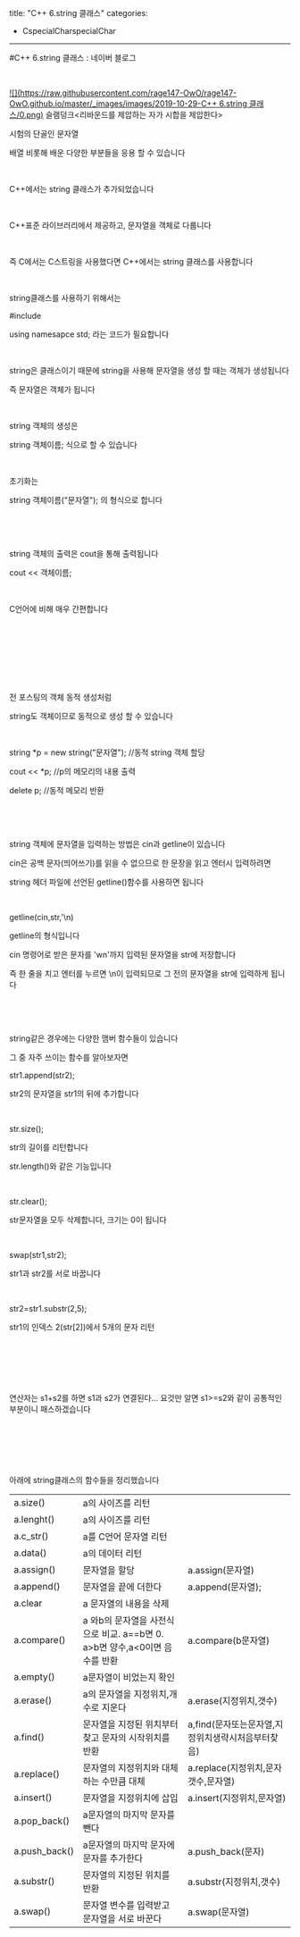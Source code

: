 title: "C++ 6.string 클래스"
categories:
 - CspecialCharspecialChar
---
#C++ 6.string 클래스 : 네이버 블로그







​




 


[![](https://raw.githubusercontent.com/rage147-OwO/rage147-OwO.github.io/master/_images/images/2019-10-29-C++ 6.string 클래스/0.png)](#)  슬램덩크<리바운드를 제압하는 자가 시합을 제압한다>




 


시험의 단골인 문자열

배열 비롯해 배운 다양한 부분들을 응용 할 수 있습니다

​

C++에서는 string 클래스가 추가되었습니다

​

C++표준 라이브러리에서 제공하고, 문자열을 객체로 다룹니다

​

즉 C에서는 C스트링을 사용했다면 C++에서는 string 클래스를 사용합니다

​

string클래스를 사용하기 위해서는 

#include<string>

using namesapce std; 라는 코드가 필요합니다

​

string은 클래스이기 때문에 string을 사용해 문자열을 생성 할 때는 객체가 생성됩니다

즉 문자열은 객체가 됩니다

​

string 객체의 생성은

string 객체이름; 식으로 할 수 있습니다

​

초기화는

string 객체이름("문자열"); 의 형식으로 합니다

​

​

string 객체의 출력은 cout을 통해 출력됩니다

cout << 객체이름;

​

C언어에 비해 매우 간편합니다

​

​

​

​

전 포스팅의 객체 동적 생성처럼

string도 객체이므로 동적으로 생성 할 수 있습니다

​

string \*p = new string("문자열"); //동적 string 객체 할당

cout << \*p; //p의 메모리의 내용 출력

delete p; //동적 메모리 반환

​

​

string 객체에 문자열을 입력하는 방법은 cin과 getline이 있습니다

cin은 공백 문자(띄어쓰기)를 읽을 수 없으므로 한 문장을 읽고 엔터시 입력하려면

string 헤더 파일에 선언된 getline()함수를 사용하면 됩니다

​

 getline(cin,str,'\n)

getline의 형식입니다

cin 명령어로 받은 문자를 'wn'까지 입력된 문자열을 str에 저장합니다

즉 한 줄을 치고 엔터를 누르면 \n이 입력되므로 그 전의 문자열을 str에 입력하게 됩니다

​

​

string같은 경우에는 다양한 맴버 함수들이 있습니다

그 중 자주 쓰이는 함수를 알아보자면 

str1.append(str2);

str2의 문자열을 str1의 뒤에 추가합니다

​

str.size();

str의 길이를 리턴합니다

str.length()와 같은 기능입니다

​

str.clear();

str문자열을 모두 삭제합니다, 크기는 0이 됩니다

​

swap(str1,str2);

str1과 str2를 서로 바꿉니다

​

str2=str1.substr(2,5);

str1의 인덱스 2(str[2])에서 5개의 문자 리턴

​

​

​

연산자는 s1+s2를 하면 s1과 s2가 연결된다... 요것만 알면 s1>=s2와 같이 공통적인 부분이니 패스하겠습니다

​

​

​

아래에 string클래스의 함수들을 정리했습니다




 





|  |  |  |
| --- | --- | --- |
|  a.size() |  a의 사이즈를 리턴 |  |
|  a.lenght() |  a의 사이즈를 리턴 |  |
|  a.c\_str() |  a를 C언어 문자열 리턴 |  |
|  a.data() |  a의 데이터 리턴 |  |
|  a.assign() |  문자열을 할당 |  a.assign(문자열) |
|  a.append() |  문자열을 끝에 더한다 |  a.append(문자열); |
|  a.clear |  a 문자열의 내용을 삭제 |  |
|  a.compare() |  a 와b의 문자열을 사전식으로 비교. a==b면 0. a>b면 양수,a<0이면 음수를 반환 |  a.compare(b문자열) |
|  a.empty() |  a문자열이 비었는지 확인 |  |
|  a.erase() |  a의 문자열을 지정위치,개수로 지운다 |  a.erase(지정위치,갯수) |
|  a.find() |  문자열을 지정된 위치부터 찾고 문자의 시작위치를 반환 |  a,find(문자또는문자열,지정위치생략시처음부터찾음) |
|  a.replace() |  문자열의 지정위치와 대체하는 수만큼 대체 |  a.replace(지정위치,문자갯수,문자열) |
|  a.insert() |  문자열을 지정위치에 삽입 |  a.insert(지정위치,문자열) |
|  a.pop\_back() |  a문자열의 마지막 문자를 뺀다 |  |
|  a.push\_back() |  a문자열의 마지막 문자에 문자를 추가한다 |  a.push\_back(문자) |
|  a.substr() |  문자열의 지정된 위치를 반환 |  a.substr(지정위치,갯수) |
|  a.swap() |  문자열 변수를 입력받고 문자열을 서로 바꾼다 |  a.swap(문자열) |






 


​

​

​

​

​

​

​